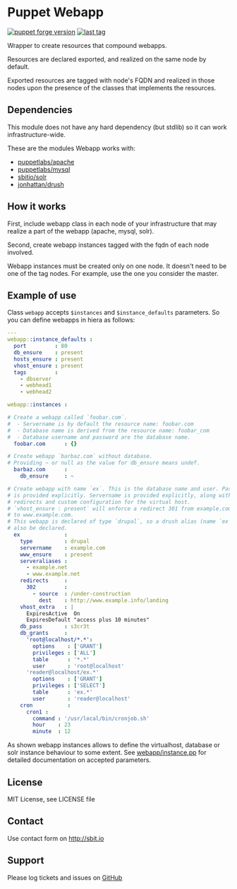# Puppet Webapp

[![puppet forge version](https://img.shields.io/puppetforge/v/sbitio/webapp.svg)](http://forge.puppetlabs.com/sbitio/webapp) [![last tag](https://img.shields.io/github/tag/sbitio/puppet-webapp.svg)](https://github.com/sbitio/puppet-webapp/tags)

Wrapper to create resources that compound webapps.

Resources are declared exported, and realized on the same node by default.

Exported resources are tagged with node's FQDN and realized in
those nodes upon the presence of the classes that implements
the resources.


## Dependencies

This module does not have any hard dependency (but stdlib) so
it can work infrastructure-wide.

These are the modules Webapp works with:

 * [puppetlabs/apache](https://forge.puppetlabs.com/puppetlabs/apache)
 * [puppetlabs/mysql](https://forge.puppetlabs.com/puppetlabs/mysql)
 * [sbitio/solr](https://github.com/sbitio/puppet-solr)
 * [jonhattan/drush](https://forge.puppetlabs.com/jonhattan/drush)


## How it works

First, include webapp class in each node of your infrastructure
that may realize a part of the webapp (apache, mysql, solr).

Second, create webapp instances tagged with the fqdn of each
node involved.

Webapp instances must be created only on one node. It doesn't need to
be one of the tag nodes. For example, use the one you consider
the master.


## Example of use

Class `webapp` accepts `$instances` and `$instance_defaults` parameters.
So you can define webapps in hiera as follows:

```yaml
---
webapp::instance_defaults :
  port         : 80
  db_ensure    : present
  hosts_ensure : present
  vhost_ensure : present
  tags         :
    - dbserver
    - webhead1
    - webhead2

webapp::instances :

# Create a webapp called `foobar.com`.
#  - Servername is by default the resource name: foobar.com
#  - Database name is derived from the resource name: foobar_com
#  - Database username and password are the database name.
  foobar.com      : {}

# Create webapp `barbaz.com` without database.
# Providing ~ or null as the value for db_ensure means undef.
  barbaz.com      :
    db_ensure     : ~

# Create webapp with name `ex`. This is the database name and user. Password
# is provided explicitly. Servername is provided explicitly, along with
# redirects and custom configuration for the virtual host.
# `vhost_ensure : present` will enforce a redirect 301 from example.com
# to www.example.com.
# This webapp is declared of type `drupal`, so a drush alias (name `ex`) will
# also be declared.
  ex              :
    type          : drupal
    servername    : example.com
    www_ensure    : present
    serveraliases :
      - example.net
      - www.example.net
    redirects     :
      302         :
        - source  : /under-construction
          dest    : http://www.example.info/landing
    vhost_extra   : |
      ExpiresActive  On
      ExpiresDefault "access plus 10 minutes"
    db_pass       : s3cr3t
    db_grants     :
      'root@localhost/*.*':
        options    : ['GRANT']
        privileges : ['ALL']
        table      : '*.*'
        user       : 'root@localhost'
      'reader@localhost/ex.*'
        options    : ['GRANT']
        privileges : ['SELECT']
        table      : 'ex.*'
        user       : 'reader@localhost'
    cron           :
      cron1 :
        command : '/usr/local/bin/cronjob.sh'
        hour    : 23
        minute  : 12
```

As shown webapp instances allows to define the virtualhost, database or
solr instance behaviour to some extent. See [webapp/instance.pp](https://github.com/sbitio/puppet-webapp/blob/master/manifests/instance.pp)
for detailed documentation on accepted parameters.

## License

MIT License, see LICENSE file

## Contact

Use contact form on http://sbit.io

## Support

Please log tickets and issues on [GitHub](https://github.com/sbitio/puppet-webapp)

